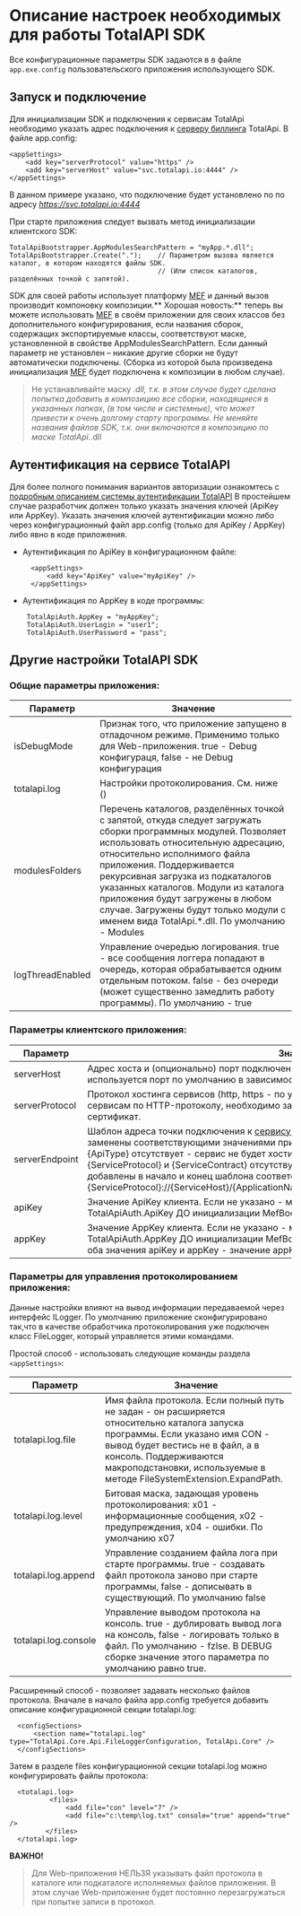 Описание настроек  необходимых для работы TotalAPI SDK
================================================================
Все конфигурационные параметры SDK задаются в в файле `app.exe.config` пользовательского приложения использующего SDK. 

Запуск и подключение
---------------------------------------------------------------
Для инициализации SDK и подключения к сервисам TotalApi необходимо указать адрес подключения к [серверу биллинга]() TotalApi. 
В файле app.config:  

    <appSettings>
    	<add key="serverProtocol" value="https" />
    	<add key="serverHost" value="svc.totalapi.io:4444" />
    </appSettings>
В данном примере указано, что подключение будет установлено по  по адресу *https://svc.totalapi.io:4444* 

При старте приложения следует вызвать метод инициализации клиентского SDK:
    
    TotalApiBootstrapper.AppModulesSearchPattern = "myApp.*.dll";
    TotalApiBootstrapper.Create(".");    // Параметром вызова является каталог, в котором находятся файлы SDK. 
                                         // (Или список каталогов, разделённых точкой с запятой).

SDK для своей работы использует платформу [MEF](http://bit.do/bE73V) и данный вызов производит компоновку композиции.** Хорошая новость:** теперь вы можете использовать [MEF](http://bit.do/bE73V) в своём приложении для своих классов без дополнительного конфигурирования, если названия сборок, содержащих экспортируемые классы, соответствуют маске, установленной в свойстве AppModulesSearchPattern. Если данный параметр не установлен – никакие другие сборки не будут автоматически подключены. (Сборка из которой была произведена инициализация [MEF](http://bit.do/bE73V) будет подключена к композиции в любом случае). 
> Не устанавливайте маску *.dll, т.к. в этом случае будет сделана попытка добавить в композицию все сборки, находящиеся в указанных папках, (в том числе и системные), что может привести к очень долгому старту программы.
> Не меняйте названия файлов SDK, т.к. они включаются в композицию по маске  TotalApi.*.dll

Аутентификация на сервисе TotalAPI
--------------------------------------------------------------------
Для более полного понимания вариантов авторизации ознакомтесь с [подробным описанием системы аутентификации TotalAPI]()
В простейшем случае разработчик должен только указать значения  ключей (ApiKey или AppKey). 
Указать значения ключей аутентификации можно либо через конфигурационный файл app.config (только для ApiKey / AppKey) либо явно в коде приложения.
* Аутентификация по ApiKey в конфигурационном файле:

    	<appSettings>
		    <add key="ApiKey" value="myApiKey" />
    	</appSettings>
    
*  Аутентификация по AppKey в коде программы:

		TotalApiAuth.AppKey = "myAppKey";
		TotalApiAuth.UserLogin = "user1";	
		TotalApiAuth.UserPassword = "pass";

Другие настройки TotalAPI SDK
--------------------------------------------------------------------
### Общие параметры приложения:	   

| Параметр |Значение|
|------------------|---------------|
|isDebugMode 		| Признак того, что приложение запущено в отладочном режиме. Применимо только для Web-приложения. true - Debug конфигураця, false - не Debug конфигурация|
|totalapi.log		| Настройки протоколирования. См. ниже ()|
|modulesFolders	| Перечень каталогов, разделённых точкой с запятой, откуда следует загружать сборки программных модулей. Позволяет использовать относительную адресацию, относительно исполнимого файла приложения. Поддерживается рекурсивная загрузка из подкаталогов указанных каталогов. Модули из каталога приложения будут загружены в любом случае. Загружены будут только модули с именем вида TotalApi.*.dll. По умолчанию - Modules|
|logThreadEnabled	| Управление очередью логирования. true - все сообщения логгера попадают в очередь, которая обрабатывается одним отдельным потоком. false - без очереди (может существенно замедлить работу программы). По умолчанию - true|

### Параметры клиентского приложения:

| Параметр |Значение|
|---------------|---------------|
| serverHost	|Адрес хоста и (опционально) порт подключения к сервису биллинга. Если порт не указан - используется порт по умолчанию в зависимости от протокола. По умолчанию - localhost |
| serverProtocol|Протокол хостинга сервисов (http, https - по умолчанию). Для возможности подключения к сервисам по HTTP-протоколу, необходимо зарегистрировать и замапить на указанный порт сертификат. |
| serverEndpoint|Шаблон адреса точки подключения к [сервису биллинга](). Шаблоны  в фигурных скобках будут заменены соответствующими значениями при построении адреса. Если макроопределение {ApiType} отсутствует - сервис не будет хостить WebApi сервисы. Если макроопределения {ServiceProtocol} и {ServiceContract} отсутствуют в шаблоне - они будут автоматически добавлены в начало и конец шаблона соответственно. По умолчанию* {ServiceProtocol}://{ServiceHost}/{ApplicationName}/api/{ApiVersion}/{ApiType}/{ServiceContract}*||
| apiKey		|Значение ApiKey клиента. Если не указано - можно установить программно свойство TotalApiAuth.ApiKey ДО инициализации MefBootstrapper'a. |
| appKey		|Значение AppKey клиента. Если не указано - можно установить программно свойство TotalApiAuth.AppKey ДО инициализации MefBootstrapper'a. если установлено одновременно оба значения apiKey и appKey - значение appKey игнорируется.|

### Параметры для управления протоколированием приложения:
Данные настройки влияют на вывод информации передаваемой через интерфейс ILogger. По умолчанию приложение сконфигурировано так,что в качестве обработчика протоколирования уже подключен класс FileLogger, который управляется этими командами.

Простой способ - использовать следующие команды раздела `<appSettings>`:

| Параметр |Значение|
|---------------|---------------|
|totalapi.log.file 		| Имя файла протокола. Если полный путь не задан - он расширяется относительно каталога запуска программы. Если указано имя CON - вывод будет вестись не в файл, а в консоль. Поддерживаются макроподстановки, используемые в методе FileSystemExtension.ExpandPath.|
|totalapi.log.level 	        | Битовая маска, задающая уровень протоколирования: x01 - информационные сообщения, x02 - предупреждения, x04 - ошибки. По умолчанию x07|
|totalapi.log.append 	| Управление созданием файла лога при старте программы. true - создавать файл протокола заново при старте программы, false - дописывать в существующий. По умолчанию false|
|totalapi.log.console 	| Управление выводом протокола на консоль. true - дублировать вывод лога на консоль, false - логировать только в файл. По умолчанию - fzlse. В DEBUG сборке значение этого параметра по умолчанию равно true.|

Расширенный способ - позволяет задавать несколько файлов протокола. Вначале в начало файла app.config требуется добавить описание конфигурационной секции totalapi.log:

	  <configSections>
		  <section name="totalapi.log" type="TotalApi.Core.Api.FileLoggerConfiguration, TotalApi.Core" />
	  </configSections>  

Затем в разделе files конфигурационной секции totalapi.log можно конфигурировать файлы протокола:

	  <totalapi.log>
              <files>
                  <add file="con" level="7" />
                  <add file="c:\temp\log.txt" console="true" append="true" />
             </files>
      </totalapi.log>

**ВАЖНО!**
> Для Web-приложения НЕЛЬЗЯ указывать файл протокола в каталоге или подкаталоге исполняемых файлов приложения.  В этом случае Web-приложение будет постоянно перезагружаться при попытке записи в протокол.